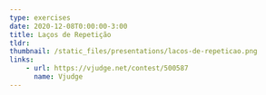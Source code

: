 ```yaml
---
type: exercises
date: 2020-12-08T0:00:00-3:00
title: Laços de Repetição
tldr: 
thumbnail: /static_files/presentations/lacos-de-repeticao.png
links: 
    - url: https://vjudge.net/contest/500587
      name: Vjudge
---
```

